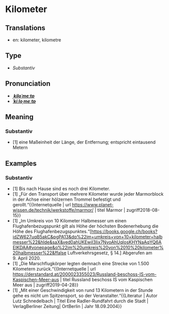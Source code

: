 # Kilometer
## Translations
- en: kilometer, kilometre
## Type
- _Substantiv_
## Pronunciation
- **_[ˌkiloˈmeːtɐ](https://commons.wikimedia.org/wiki/File:De-Kilometer.ogg)_**
- **_[ˈkiːloˌmeːtɐ](https://commons.wikimedia.org/wiki/File:De-Kilometer.ogg)_**
## Meaning
### Substantiv
- [1] eine Maßeinheit der Länge, der Entfernung; entspricht eintausend Metern
## Examples
### Substantiv
- [1] Bis nach Hause sind es noch drei Kilometer.
- [1] „Für den Transport über mehrere Kilometer wurde jeder Marmorblock in der Achse einer hölzernen Trommel befestigt und gerollt.“<ref>{{Internetquelle | url https://www.planet-wissen.de/technik/werkstoffe/marmor/ | titel Marmor | zugriff2018-08-15}}</ref>
- [1] „Im Umkreis von 10 Kilometer Halbmesser um einen Flughafenbezugspunkt gilt als Höhe der höchsten Bodenerhebung die Höhe des Flughafenbezugspunktes.“<ref>[https://books.google.ch/books?idZW627uqB5akC&pgPA13&dq%22im+umkreis+von+10+kilometer+halbmesser%22&hlde&saX&ved0ahUKEwiI3Iix7NvoAhUqlosKHYNaAqYQ6AEIKDAA#vonepage&q%22im%20umkreis%20von%2010%20kilometer%20halbmesser%22&ffalse Luftverkehrsgesetz, §&nbsp;14.] Abgerufen am 9.&nbsp;April 2020.</ref>
- [1] „Die Marschflugkörper legten demnach eine Strecke von 1.500 Kilometern zurück.“<ref>{{Internetquelle | url https://derstandard.at/2000023355023/Russland-beschoss-IS-vom-Kaspischen-Meer-aus | titel Russland beschoss IS vom Kaspischen Meer aus | zugriff2019-04-28}}</ref>
- [1] „Mit einer Geschwindigkeit von rund 13 Kilometern in der Stunde gehe es nicht um Spitzensport, so der Veranstalter.“<ref>{{Literatur | Autor Lutz Schnedelbach | Titel Eine Radler-Rundfahrt durch die Stadt | VerlagBerliner Zeitung| OrtBerlin | Jahr 18.09.2004}}</ref>
